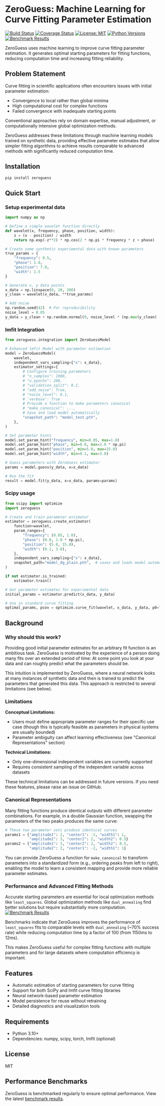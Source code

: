 # ZeroGuess: Machine Learning for Curve Fitting Parameter Estimation

[![Build Status](https://github.com/deniz195/zeroguess/actions/workflows/test.yml/badge.svg)](https://github.com/deniz195/zeroguess/actions/workflows/test.yml)
[![Coverage Status](https://codecov.io/gh/deniz195/zeroguess/branch/main/graph/badge.svg)](https://codecov.io/gh/deniz195/zeroguess)
[![License: MIT](https://img.shields.io/badge/License-MIT-yellow.svg)](https://opensource.org/licenses/MIT)
[![Python Versions](https://img.shields.io/pypi/pyversions/zeroguess.svg)](https://pypi.org/project/zeroguess/)
[![Benchmark Results](https://img.shields.io/badge/benchmarks-view%20results-blue)](https://deniz195.github.io/zeroguess/)

ZeroGuess uses machine learning to improve curve fitting parameter estimation. It generates optimal starting parameters for fitting functions, reducing computation time and increasing fitting reliability.

## Problem Statement

Curve fitting in scientific applications often encounters issues with initial parameter estimation:
- Convergence to local rather than global minima
- High computational cost for complex functions
- Failed convergence with inadequate starting points

Conventional approaches rely on domain expertise, manual adjustment, or computationally intensive global optimization methods.

ZeroGuess addresses these limitations through machine learning models trained on synthetic data, providing effective parameter estimates that allow simpler fitting algorithms to achieve results comparable to advanced methods with significantly reduced computation time.

## Installation

```bash
pip install zeroguess
```

## Quick Start

### Setup experimental data

```python
import numpy as np

# Define a simple wavelet function directly
def wavelet(x, frequency, phase, position, width):
    z = (x - position) / width
    return np.exp(-z**2) * np.cos(2 * np.pi * frequency * z + phase)

# Create some synthetic experimental data with known parameters
true_params = {
    "frequency": 0.5,
    "phase": 1.0,
    "position": 7.0,
    "width": 1.5
}

# Generate x, y data points
x_data = np.linspace(0, 20, 200)
y_clean = wavelet(x_data, **true_params)

# Add noise
np.random.seed(42)  # For reproducibility
noise_level = 0.05
y_data = y_clean + np.random.normal(0, noise_level * (np.max(y_clean) - np.min(y_clean)), size=y_clean.shape)
```

### lmfit Integration

```python
from zeroguess.integration import ZeroGuessModel

# Enhanced lmfit Model with parameter estimation
model = ZeroGuessModel(
    wavelet,
    independent_vars_sampling={"x": x_data},
    estimator_settings={
        # Configure training parameters
        # "n_samples": 1000,
        # "n_epochs": 200,
        # "validation_split": 0.2,
        # "add_noise": True,
        # "noise_level": 0.1,
        # 'verbose': True
        # Provide a function to make parameters canonical
        # "make_canonical": ...,
        # Save and load model automatically
        "snapshot_path": "model_test.pth",
    },
)

# Set parameter hints
model.set_param_hint("frequency", min=0.05, max=1.0)
model.set_param_hint("phase", min=0.0, max=2.0 * np.pi)
model.set_param_hint("position", min=5.0, max=15.0)
model.set_param_hint("width", min=0.1, max=3.0)

# Guess parameters with ZeroGuess estimator
params = model.guess(y_data, x=x_data)

# Run the fit
result = model.fit(y_data, x=x_data, params=params)
```

### Scipy usage

```python
from scipy import optimize
import zeroguess

# Create and train parameter estimator
estimator = zeroguess.create_estimator(
    function=wavelet,
    param_ranges={
        "frequency": (0.05, 1.0),
        "phase": (0.0, 2.0 * np.pi),
        "position": (5.0, 15.0),
        "width": (0.1, 3.0),
    },
    independent_vars_sampling={"x": x_data},
    snapshot_path="model_dg_plain.pth",  # saves and loads model automatically
)

if not estimator.is_trained:
    estimator.train()

# Get parameter estimates for experimental data
initial_params = estimator.predict(x_data, y_data)

# Use in standard curve fitting
optimal_params, pcov = optimize.curve_fit(wavelet, x_data, y_data, p0=list(initial_params.values()))
```

## Background

### Why should this work?
Providing good initial parameter estimates for an arbitrary fit function is an ambitious task. ZeroGuess is motivated by the experience of a person doing many fits over an extended period of time: At some point you look at your data and can roughly predict what the parameters should be.

This intuition is implemented by ZeroGuess, where a neural network looks at many instances of synthetic data and then is trained to predict the parameters that generated this data. This approach is restricted to several limitations (see below).

### Limitations

**Conceptual Limitations:**
- Users must define appropriate parameter ranges for their specific use case (though this is typically feasible as parameters in physical systems are usually bounded)
- Parameter ambiguity can affect learning effectiveness (see "Canonical Representations" section)

**Technical Limitations:**
- Only one-dimensional independent variables are currently supported
- Requires consistent sampling of the independent variable across datasets

These technical limitations can be addressed in future versions. If you need these features, please raise an issue on GitHub.

### Canonical Representations

Many fitting functions produce identical outputs with different parameter combinations. For example, in a double Gaussian function, swapping the parameters of the two peaks produces the same curve:

```python
# These two parameter sets produce identical curves
params1 = {"amplitude1": 2, "center1": -2, "width1": 1, 
           "amplitude2": 3, "center2": 2, "width2": 0.5}
params2 = {"amplitude1": 3, "center2": 2, "width2": 0.5,
           "amplitude2": 2, "center1": -2, "width1": 1}
```

You can provide ZeroGuess a function for `make_canonical` to transform parameters into a standardized form (e.g., ordering peaks from left to right), enabling the model to learn a consistent mapping and provide more reliable parameter estimates.

### Performance and Advanced Fitting Methods

Accurate starting parameters are essential for local optimization methods like `least_squares`. Global optimization methods like `dual_annealing` find better solutions but require substantially more computation.  
[![Benchmark Results](https://img.shields.io/badge/benchmarks-view%20results-blue)](https://deniz195.github.io/zeroguess/latest/lmfit_comparison/double_gaussian/report.html )

Benchmarks indicate that ZeroGuess improves the performance of `least_squares` fits to comparable levels with `dual_annealing` (~70% success rate) while reducing computation time by a factor of 100 (from 1150ms to 12ms).

This makes ZeroGuess useful for complex fitting functions with multiple parameters and for large datasets where computation efficiency is important.


## Features

- Automatic estimation of starting parameters for curve fitting
- Support for both SciPy and lmfit curve fitting libraries
- Neural network-based parameter estimation
- Model persistence for reuse without retraining
- Detailed diagnostics and visualization tools

## Requirements

- Python 3.10+
- Dependencies: numpy, scipy, torch, lmfit (optional)

## License

MIT

## Performance Benchmarks

ZeroGuess is benchmarked regularly to ensure optimal performance. View the latest [benchmark results](https://deniz195.github.io/zeroguess/).
